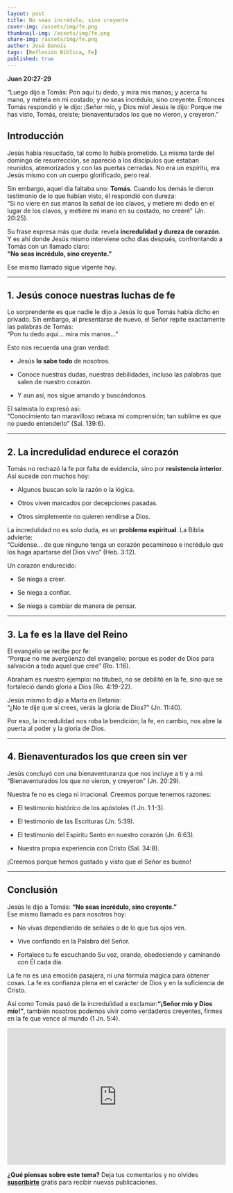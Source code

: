 ```yaml
---
layout: post
title: No seas incrédulo, sino creyente
cover-img: /assets/img/fe.png
thumbnail-img: /assets/img/fe.png 
share-img: /assets/img/fe.png
author: José Danois
tags: [Reflexión Bíblica, Fe]
published: true
---
```

**Juan 20:27-29**

“Luego dijo a Tomás: Pon aquí tu dedo, y mira mis manos; y acerca tu mano, y métela en mi costado; y no seas incrédulo, sino creyente. Entonces Tomás respondió y le dijo: ¡Señor mío, y Dios mío! Jesús le dijo: Porque me has visto, Tomás, creíste; bienaventurados los que no vieron, y creyeron.”

## Introducción

Jesús había resucitado, tal como lo había prometido. La misma tarde del domingo de resurrección, se apareció a los discípulos que estaban reunidos, atemorizados y con las puertas cerradas. No era un espíritu, era Jesús mismo con un cuerpo glorificado, pero real.

Sin embargo, aquel día faltaba uno:  **Tomás**. Cuando los demás le dieron testimonio de lo que habían visto, él respondió con dureza:  
“Si no viere en sus manos la señal de los clavos, y metiere mi dedo en el lugar de los clavos, y metiere mi mano en su costado, no creeré” (Jn. 20:25).

Su frase expresa más que duda: revela  **incredulidad y dureza de corazón**. Y es ahí donde Jesús mismo interviene ocho días después, confrontando a Tomás con un llamado claro:  
**“No seas incrédulo, sino creyente.”**

Ese mismo llamado sigue vigente hoy.

----------

## 1. Jesús conoce nuestras luchas de fe

Lo sorprendente es que nadie le dijo a Jesús lo que Tomás había dicho en privado. Sin embargo, al presentarse de nuevo, el Señor repite exactamente las palabras de Tomás:  
“Pon tu dedo aquí… mira mis manos…”

Esto nos recuerda una gran verdad:

-   Jesús  **lo sabe todo**  de nosotros.
    
-   Conoce nuestras dudas, nuestras debilidades, incluso las palabras que salen de nuestro corazón.
    
-   Y aun así, nos sigue amando y buscándonos.
    

El salmista lo expresó así:  
“Conocimiento tan maravilloso rebasa mi comprensión; tan sublime es que no puedo entenderlo” (Sal. 139:6).

----------

## 2. La incredulidad endurece el corazón

Tomás no rechazó la fe por falta de evidencia, sino por  **resistencia interior**. Así sucede con muchos hoy:

-   Algunos buscan solo la razón o la lógica.
    
-   Otros viven marcados por decepciones pasadas.
    
-   Otros simplemente no quieren rendirse a Dios.
    

La incredulidad no es solo duda, es un  **problema espiritual**. La Biblia advierte:  
“Cuídense… de que ninguno tenga un corazón pecaminoso e incrédulo que los haga apartarse del Dios vivo” (Heb. 3:12).

Un corazón endurecido:

-   Se niega a creer.
    
-   Se niega a confiar.
    
-   Se niega a cambiar de manera de pensar.
    

----------

## 3. La fe es la llave del Reino

El evangelio se recibe por fe:  
“Porque no me avergüenzo del evangelio; porque es poder de Dios para salvación a todo aquel que cree” (Ro. 1:16).

Abraham es nuestro ejemplo: no titubeó, no se debilitó en la fe, sino que se fortaleció dando gloria a Dios (Ro. 4:19-22).

Jesús mismo lo dijo a Marta en Betania:  
“¿No te dije que si crees, verás la gloria de Dios?” (Jn. 11:40).

Por eso, la incredulidad nos roba la bendición; la fe, en cambio, nos abre la puerta al poder y la gloria de Dios.

----------

## 4. Bienaventurados los que creen sin ver

Jesús concluyó con una bienaventuranza que nos incluye a ti y a mí:  
“Bienaventurados los que no vieron, y creyeron” (Jn. 20:29).

Nuestra fe no es ciega ni irracional. Creemos porque tenemos razones:

-   El testimonio histórico de los apóstoles (1 Jn. 1:1-3).
    
-   El testimonio de las Escrituras (Jn. 5:39).
    
-   El testimonio del Espíritu Santo en nuestro corazón (Jn. 6:63).
    
-   Nuestra propia experiencia con Cristo (Sal. 34:8).
    

¡Creemos porque hemos gustado y visto que el Señor es bueno!

----------

## Conclusión

Jesús le dijo a Tomás:  **“No seas incrédulo, sino creyente.”**  
Ese mismo llamado es para nosotros hoy:

-   No vivas dependiendo de señales o de lo que tus ojos ven.
    
-   Vive confiando en la Palabra del Señor.
    
-   Fortalece tu fe escuchando Su voz, orando, obedeciendo y caminando con Él cada día.
    

La fe no es una emoción pasajera, ni una fórmula mágica para obtener cosas. La fe es confianza plena en el carácter de Dios y en la suficiencia de Cristo.

Así como Tomás pasó de la incredulidad a exclamar:**“¡Señor mío y Dios mío!”**, también nosotros podemos vivir como verdaderos creyentes, firmes en la fe que vence al mundo (1 Jn. 5:4).

<iframe width="100%" height="315" src="https://www.youtube.com/embed/VZAuAkrJXps?si=3S7CZY7cqFClOXjE" title="YouTube video player" frameborder="0" allow="accelerometer; autoplay; clipboard-write; encrypted-media; gyroscope; picture-in-picture; web-share" referrerpolicy="strict-origin-when-cross-origin" allowfullscreen></iframe>

**¿Qué piensas sobre este tema?** Deja tus comentarios y no olvides **[suscribirte](https://www.feedio.co/@jdanois)** gratis para recibir nuevas publicaciones.
<!--stackedit_data:
eyJoaXN0b3J5IjpbLTQxODcxMTg3M119
-->